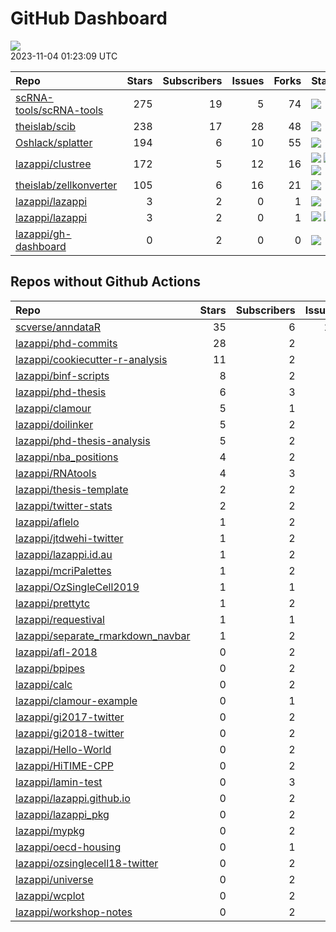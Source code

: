 GitHub Dashboard
================

![](https://github.com/lazappi/gh-dashboard/workflows/Render%20Status/badge.svg)  
2023-11-04 01:23:09 UTC

| Repo                                                                  | Stars | Subscribers | Issues | Forks | Status                                                                                                                                                                                                                                                                                                                                                                                                                | Commit                                                                                                                                                              |
|:----------------------------------------------------------------------|------:|------------:|-------:|------:|:----------------------------------------------------------------------------------------------------------------------------------------------------------------------------------------------------------------------------------------------------------------------------------------------------------------------------------------------------------------------------------------------------------------------|:--------------------------------------------------------------------------------------------------------------------------------------------------------------------|
| [scRNA-tools/scRNA-tools](https://github.com/scRNA-tools/scRNA-tools) |   275 |          19 |      5 |    74 | [![](https://github.com/scRNA-tools/scRNA-tools/workflows/Build-site/badge.svg)](https://github.com/scRNA-tools/scRNA-tools/actions/runs/6748707633)                                                                                                                                                                                                                                                                  | <a href="https://github.com/scRNA-tools/scRNA-tools/commit/d1b97364422b92a914067e43fc6d968d0c97b9da" title="Merge pull request #264 from lazappi/master">d1b973</a> |
| [theislab/scib](https://github.com/theislab/scib)                     |   238 |          17 |     28 |    48 | [![](https://github.com/theislab/scib/workflows/Deployment/badge.svg)](https://github.com/theislab/scib/actions/runs/5655324075)                                                                                                                                                                                                                                                                                      | <a href="https://github.com/theislab/scib/commit/ed3e2846414ca1e3dc07552c0eef1e68d82230d4" title="Bump version: 1.1.3 → 1.1.4">ed3e28</a>                           |
| [Oshlack/splatter](https://github.com/Oshlack/splatter)               |   194 |           6 |     10 |    55 | [![](https://github.com/Oshlack/splatter/workflows/R-CMD-check-bioc/badge.svg)](https://github.com/Oshlack/splatter/actions/runs/6483545547)                                                                                                                                                                                                                                                                          | <a href="https://github.com/Oshlack/splatter/commit/3ee127b0e6e9a45e16ba29e7f8e97ea08a9d936e" title="Fix bug in splatSimPathDE()">3ee127</a>                        |
| [lazappi/clustree](https://github.com/lazappi/clustree)               |   172 |           5 |     12 |    16 | [![](https://github.com/lazappi/clustree/workflows/R-CMD-check/badge.svg)](https://github.com/lazappi/clustree/actions/runs/6626904672) [![](https://github.com/lazappi/clustree/workflows/pkgdown/badge.svg)](https://github.com/lazappi/clustree/actions/runs/6626904675) [![](https://github.com/lazappi/clustree/workflows/test-coverage/badge.svg)](https://github.com/lazappi/clustree/actions/runs/6626904670) | <a href="https://github.com/lazappi/clustree/commit/3f3b92fe691bcb2f629e56f8fb6a5bbd29816d0c" title="Add missing NEWS changes">3f3b92</a>                           |
| [theislab/zellkonverter](https://github.com/theislab/zellkonverter)   |   105 |           6 |     16 |    21 | [![](https://github.com/theislab/zellkonverter/workflows/R-CMD-check-bioc/badge.svg)](https://github.com/theislab/zellkonverter/actions/runs/6532217835)                                                                                                                                                                                                                                                              | <a href="https://github.com/theislab/zellkonverter/commit/253179e9d05a309f366dbc06148017886221623c" title="Add anndata v0.10.2 environment">253179</a>              |
| [lazappi/lazappi](https://github.com/lazappi/lazappi)                 |     3 |           2 |      0 |     1 | [![](https://github.com/lazappi/lazappi/workflows/Metrics%20(intro)/badge.svg)](https://github.com/lazappi/lazappi/actions/runs/6751746468)                                                                                                                                                                                                                                                                           | <a href="https://github.com/lazappi/lazappi/commit/344c6c3a268341d9cf07e2945867612a1bc89b29" title="Update github-status.svg - [Skip GitHub Action]">344c6c</a>     |
| [lazappi/lazappi](https://github.com/lazappi/lazappi)                 |     3 |           2 |      0 |     1 | [![](https://github.com/lazappi/lazappi/workflows/Metrics%20(status)/badge.svg)](https://github.com/lazappi/lazappi/actions/runs/6751517045) [![](https://github.com/lazappi/lazappi/workflows/Render%20README/badge.svg)](https://github.com/lazappi/lazappi/actions/runs/6751167515)                                                                                                                                | <a href="https://github.com/lazappi/lazappi/commit/391c763ca5f842198df027f8f82c1c3d879b36c7" title="Update github-intro.svg - [Skip GitHub Action]">391c76</a>      |
| [lazappi/gh-dashboard](https://github.com/lazappi/gh-dashboard)       |     0 |           2 |      0 |     0 | [![](https://github.com/lazappi/gh-dashboard/workflows/Render%20Status/badge.svg)](https://github.com/lazappi/gh-dashboard/actions/runs/6751857095)                                                                                                                                                                                                                                                                   | <a href="https://github.com/lazappi/gh-dashboard/commit/8fd0a8079f9069d9b9ffb8b662fb3171553bb9a3" title="Re-build status page">8fd0a8</a>                           |

## Repos without Github Actions

| Repo                                                                                      | Stars | Subscribers | Issues | Forks |
|:------------------------------------------------------------------------------------------|------:|------------:|-------:|------:|
| [scverse/anndataR](https://github.com/scverse/anndataR)                                   |    35 |           6 |     21 |     3 |
| [lazappi/phd-commits](https://github.com/lazappi/phd-commits)                             |    28 |           2 |      0 |     7 |
| [lazappi/cookiecutter-r-analysis](https://github.com/lazappi/cookiecutter-r-analysis)     |    11 |           2 |      0 |     6 |
| [lazappi/binf-scripts](https://github.com/lazappi/binf-scripts)                           |     8 |           2 |      0 |     6 |
| [lazappi/phd-thesis](https://github.com/lazappi/phd-thesis)                               |     6 |           3 |      0 |     4 |
| [lazappi/clamour](https://github.com/lazappi/clamour)                                     |     5 |           1 |      1 |     1 |
| [lazappi/doilinker](https://github.com/lazappi/doilinker)                                 |     5 |           2 |      2 |     0 |
| [lazappi/phd-thesis-analysis](https://github.com/lazappi/phd-thesis-analysis)             |     5 |           2 |      0 |     2 |
| [lazappi/nba_positions](https://github.com/lazappi/nba_positions)                         |     4 |           2 |      0 |     1 |
| [lazappi/RNAtools](https://github.com/lazappi/RNAtools)                                   |     4 |           3 |      6 |     3 |
| [lazappi/thesis-template](https://github.com/lazappi/thesis-template)                     |     2 |           2 |      0 |     0 |
| [lazappi/twitter-stats](https://github.com/lazappi/twitter-stats)                         |     2 |           2 |      0 |     7 |
| [lazappi/aflelo](https://github.com/lazappi/aflelo)                                       |     1 |           2 |      0 |     0 |
| [lazappi/jtdwehi-twitter](https://github.com/lazappi/jtdwehi-twitter)                     |     1 |           2 |      0 |     1 |
| [lazappi/lazappi.id.au](https://github.com/lazappi/lazappi.id.au)                         |     1 |           2 |      0 |     0 |
| [lazappi/mcriPalettes](https://github.com/lazappi/mcriPalettes)                           |     1 |           2 |      0 |     0 |
| [lazappi/OzSingleCell2019](https://github.com/lazappi/OzSingleCell2019)                   |     1 |           1 |      0 |     0 |
| [lazappi/prettytc](https://github.com/lazappi/prettytc)                                   |     1 |           2 |      0 |     0 |
| [lazappi/requestival](https://github.com/lazappi/requestival)                             |     1 |           1 |      0 |     0 |
| [lazappi/separate_rmarkdown_navbar](https://github.com/lazappi/separate_rmarkdown_navbar) |     1 |           2 |      0 |     2 |
| [lazappi/afl-2018](https://github.com/lazappi/afl-2018)                                   |     0 |           2 |      0 |     0 |
| [lazappi/bpipes](https://github.com/lazappi/bpipes)                                       |     0 |           2 |      0 |     0 |
| [lazappi/calc](https://github.com/lazappi/calc)                                           |     0 |           2 |      0 |     0 |
| [lazappi/clamour-example](https://github.com/lazappi/clamour-example)                     |     0 |           1 |      0 |     0 |
| [lazappi/gi2017-twitter](https://github.com/lazappi/gi2017-twitter)                       |     0 |           2 |      0 |     0 |
| [lazappi/gi2018-twitter](https://github.com/lazappi/gi2018-twitter)                       |     0 |           2 |      0 |     1 |
| [lazappi/Hello-World](https://github.com/lazappi/Hello-World)                             |     0 |           2 |      0 |     0 |
| [lazappi/HiTIME-CPP](https://github.com/lazappi/HiTIME-CPP)                               |     0 |           2 |      0 |     4 |
| [lazappi/lamin-test](https://github.com/lazappi/lamin-test)                               |     0 |           3 |      0 |     0 |
| [lazappi/lazappi.github.io](https://github.com/lazappi/lazappi.github.io)                 |     0 |           2 |      0 |     0 |
| [lazappi/lazappi_pkg](https://github.com/lazappi/lazappi_pkg)                             |     0 |           2 |      0 |     0 |
| [lazappi/mypkg](https://github.com/lazappi/mypkg)                                         |     0 |           2 |      0 |     0 |
| [lazappi/oecd-housing](https://github.com/lazappi/oecd-housing)                           |     0 |           1 |      0 |     0 |
| [lazappi/ozsinglecell18-twitter](https://github.com/lazappi/ozsinglecell18-twitter)       |     0 |           2 |      0 |     0 |
| [lazappi/universe](https://github.com/lazappi/universe)                                   |     0 |           2 |      0 |     0 |
| [lazappi/wcplot](https://github.com/lazappi/wcplot)                                       |     0 |           2 |      0 |     0 |
| [lazappi/workshop-notes](https://github.com/lazappi/workshop-notes)                       |     0 |           2 |      0 |     0 |
